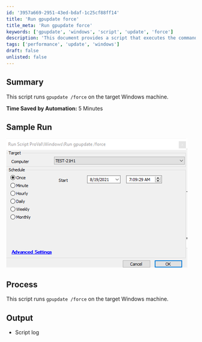 ```yaml
---
id: '3957a669-2951-43ed-bdaf-1c25cf88ff14'
title: 'Run gpupdate force'
title_meta: 'Run gpupdate force'
keywords: ['gpupdate', 'windows', 'script', 'update', 'force']
description: 'This document provides a script that executes the command gpupdate /force on a specified Windows machine, ensuring that group policy updates are applied immediately. The script saves approximately 5 minutes of manual effort required for this task.'
tags: ['performance', 'update', 'windows']
draft: false
unlisted: false
---
```


## Summary

This script runs `gpupdate /force` on the target Windows machine.

**Time Saved by Automation:** 5 Minutes

## Sample Run

![Sample Run](../../../static/img/Run-gpupdate-force/image_1.png)

## Process

This script runs `gpupdate /force` on the target Windows machine.

## Output

- Script log



